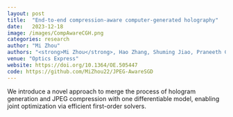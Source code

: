```yaml
---
layout: post
title:  "End-to-end compression-aware computer-generated holography"
date:   2023-12-18 
image: /images/CompAwareCGH.png
categories: research
author: "Mi Zhou"
authors: "<strong>Mi Zhou</strong>, Hao Zhang, Shuming Jiao, Praneeth Chakravarthula, Zihan Geng"
venue: "Optics Express"
website: https://doi.org/10.1364/OE.505447
code: https://github.com/MiZhou22/JPEG-AwareSGD
---
```

We introduce a novel approach to merge the process of hologram generation and JPEG compression with one differentiable model, enabling joint optimization via efficient first-order solvers.